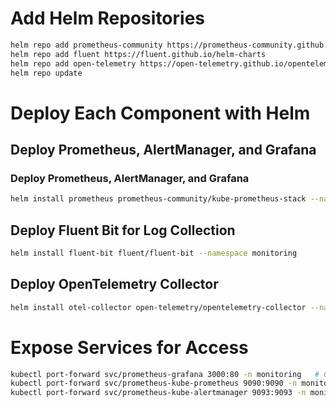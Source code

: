 # Add Helm Repositories
```bash
helm repo add prometheus-community https://prometheus-community.github.io/helm-charts
helm repo add fluent https://fluent.github.io/helm-charts
helm repo add open-telemetry https://open-telemetry.github.io/opentelemetry-helm-charts
helm repo update

```
# Deploy Each Component with Helm
## Deploy Prometheus, AlertManager, and Grafana
### Deploy Prometheus, AlertManager, and Grafana
```bash
helm install prometheus prometheus-community/kube-prometheus-stack --namespace monitoring --create-namespace
```
## Deploy Fluent Bit for Log Collection
```bash
helm install fluent-bit fluent/fluent-bit --namespace monitoring
```
##  Deploy OpenTelemetry Collector
```bash
helm install otel-collector open-telemetry/opentelemetry-collector --namespace monitoring
```
# Expose Services for Access
```bash
kubectl port-forward svc/prometheus-grafana 3000:80 -n monitoring   # Grafana
kubectl port-forward svc/prometheus-kube-prometheus 9090:9090 -n monitoring  # Prometheus
kubectl port-forward svc/prometheus-kube-alertmanager 9093:9093 -n monitoring  # AlertManager

```

